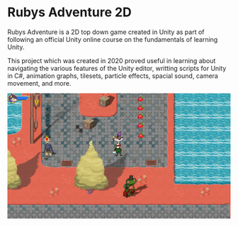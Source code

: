 # Rubys Adventure 2D
 
Rubys Adventure is a 2D top down game created in Unity as part of following an official Unity online course on the fundamentals of learning Unity.

This project which was created in 2020 proved useful in learning about navigating the various features of the Unity editor, writting scripts for Unity in C#, animation graphs, tilesets, particle effects, spacial sound, camera movement, and more.

![](images/ruby-adventure.png?raw=true)
